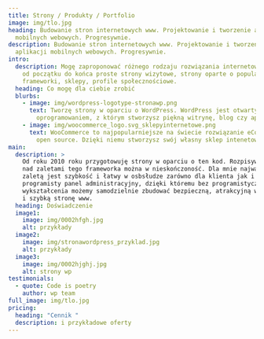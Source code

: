 ```yaml
---
title: Strony / Produkty / Portfolio
image: img/tlo.jpg
heading: Budowanie stron internetowych www. Projektowanie i tworzenie aplikacji
  mobilnych webowych. Progresywnie.
description: Budowanie stron internetowych www. Projektowanie i tworzenie
  aplikacji mobilnych webowych. Progresywnie.
intro:
  description: Mogę zaproponować różnego rodzaju rozwiązania internetowe. Buduję
    od początku do końca proste strony wizytowe, strony oparte o popularne
    frameworki, sklepy, profile społecznościowe.
  heading: Co mogę dla ciebie zrobić
  blurbs:
    - image: img/wordpress-logotype-stronawp.png
      text: Tworzę strony w oparciu o WordPress. WordPress jest otwartym
        oprogramowaniem, z którym stworzysz piękną witrynę, blog czy aplikację.
    - image: img/woocommerce_logo.svg_sklepyinternetowe.png
      text: WooCommerce to najpopularniejsze na świecie rozwiązanie eCommerce typu
        open source. Dzięki niemu stworzysz swój własny sklep intenetowy.
main:
  description: >
    Od roku 2010 roku przygotowuję strony w oparciu o ten kod. Rozpisywać się
    nad zaletami tego frameworka można w nieskończoność. Dla mnie najważniejszą
    zaletą jest szybkość i łatwy w osbsłudze zarówno dla klienta jak i
    programisty panel administracyjny, dzięki któremu bez programistycznego
    wykształcenia możemy samodzielnie zbudować bezpieczną, atrakcyjną wizualnie
    i szybką stronę www.
  heading: Doświadczenie
  image1:
    image: img/0002hfgh.jpg
    alt: przykłady
  image2:
    image: img/stronawordpress_przyklad.jpg
    alt: przykłady
  image3:
    image: img/0002hjghj.jpg
    alt: strony wp
testimonials:
  - quote: Code is poetry
    author: wp team
full_image: img/tlo.jpg
pricing:
  heading: "Cennik "
  description: i przykładowe oferty
---
```

